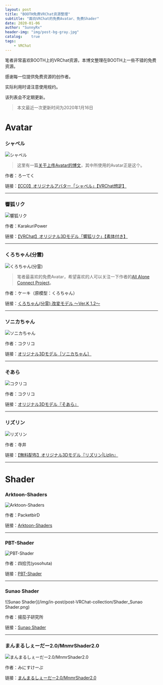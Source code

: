 ```yaml
---
layout: post
title: "BOOTH免费VRChat资源整理"
subtitle: "面向VRChat的免费Avatar、免费Shader"
date: 2020-01-06
author: "SunnyRx"
header-img: "img/post-bg-gray.jpg"
catalog:	true
tags:
    - VRChat
---
```


笔者非常喜欢BOOTH上的VRChat资源，本博文整理在BOOTH上一些不错的免费资源。

感谢每一位提供免费资源的创作者。

实际利用时请注意使用规约。

该列表会不定期更新。

> 本文最近一次更新时间为2020年1月16日

# Avatar

### シャペル

![シャペル](/img/in-post/post-VRChat-collection/Avatar_syaperu.png)

> 这里有一篇[关于上传Avatar的博文](https://sunnyrx.com/2019/12/28/Easy-to-DIY-VRChat-Avatar/)，其中所使用的Avatar正是这个。

作者：ろーてく

链接：[【CC0】オリジナルアバター「シャペル」【VRChat想定】](https://booth.pm/zh-cn/items/1349366)

---

### 響狐リク

![響狐リク](/img/in-post/post-VRChat-collection/Avatar_hibikikitsuneriku.png)

作者：KarakuriPower

链接：[【VRChat】オリジナル3Dモデル「響狐リク」【素体付き】](https://booth.pm/ja/items/1148939)

---

### くろちゃん(分霊)

![くろちゃん(分霊)](/img/in-post/post-VRChat-collection/Avatar_kurotyan.png)

> 笔者最喜欢的免费Avatar，希望喜欢的人可以关注一下作者的[All Alone Connect Project](https://twitter.com/ALL_Alone_kuro)。

作者：ケーキ（原模型：くろちゃん）

链接：[くろちゃん(分霊) 改変モデル ～Ver.K 1.2～](https://keiki002.booth.pm/items/1532656)

---

### ソニカちゃん

![ソニカちゃん](/img/in-post/post-VRChat-collection/Avatar_sonikatyan.png)

作者：コクリコ

链接：[オリジナル3Dモデル［ソニカちゃん］](https://booth.pm/zh-cn/items/1512897)

---

### そあら

![コクリコ](/img/in-post/post-VRChat-collection/Avatar_soara.png)

作者：コクリコ

链接：[オリジナル3Dモデル『そあら』](https://coquelicotz.booth.pm/items/1338553)

---

### リズリン

![リズリン](/img/in-post/post-VRChat-collection/Avatar_lizlin.png)

作者：寺井

链接：[【無料配布】オリジナル3Dモデル『リズリン|Lizlin』](https://athv.booth.pm/items/1488786)

---

# Shader

### Arktoon-Shaders

![Arktoon-Shaders](/img/in-post/post-VRChat-collection/Shader_Arktoon-Shaders.png)

作者：PacketbirD

链接：[Arktoon-Shaders](https://booth.pm/zh-cn/items/1027997)

---

### PBT-Shader

![PBT-Shader](/img/in-post/post-VRChat-collection/Shader_PBT-Shader.png)

作者：四拾弐(yosohuta)

链接：[PBT-Shader](https://booth.pm/zh-cn/items/1266870)

---

### Sunao Shader

![Sunao Shader](/img/in-post/post-VRChat-collection/Shader_Sunao Shader.png)

作者：揚茄子研究所

链接：[Sunao Shader](https://booth.pm/zh-cn/items/1723985)

---

### まんまるしぇーだー2.0/MnmrShader2.0

![まんまるしぇーだー2.0/MnmrShader2.0](/img/in-post/post-VRChat-collection/Shader_MnmrShader2.0.png)

作者：みにすけーぷ

链接：[まんまるしぇーだー2.0/MnmrShader2.0](https://miniscape.booth.pm/items/1264065)